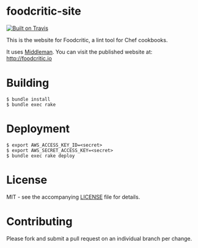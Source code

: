 # foodcritic-site

[![Built on Travis](https://travis-ci.org/Foodcritic/foodcritic-site.svg?branch=master)](https://travis-ci.org/Foodcritic/foodcritic-site)

This is the website for Foodcritic, a lint tool for Chef cookbooks.

It uses [Middleman](https://middlemanapp.com/). You can visit the published website at: <http://foodcritic.io>

# Building

```
$ bundle install
$ bundle exec rake
```

# Deployment

```
$ export AWS_ACCESS_KEY_ID=<secret>
$ export AWS_SECRET_ACCESS_KEY=<secret>
$ bundle exec rake deploy
```

# License

MIT - see the accompanying [LICENSE](https://github.com/foodcritic/foodcritic-site/blob/master/LICENSE) file for details.

# Contributing

Please fork and submit a pull request on an individual branch per change.
